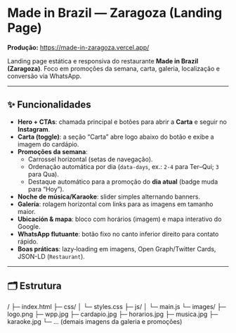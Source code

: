 # Made in Brazil — Zaragoza (Landing Page)

**Produção:** https://made-in-zaragoza.vercel.app/

Landing page estática e responsiva do restaurante **Made in Brazil (Zaragoza)**. Foco em promoções da semana, carta, galeria, localização e conversão via WhatsApp.

---

## ✨ Funcionalidades

- **Hero + CTAs**: chamada principal e botões para abrir a **Carta** e seguir no **Instagram**.
- **Carta (toggle)**: a seção “Carta” abre logo abaixo do botão e exibe a imagem do cardápio.
- **Promoções da semana**:
  - Carrossel horizontal (setas de navegação).
  - Ordenação automática por dia (`data-days`, ex.: `2-4` para Ter–Qui; `3` para Qua).
  - Destaque automático para a promoção do **dia atual** (badge muda para “Hoy”).
- **Noche de música/Karaoke**: slider simples alternando banners.
- **Galería**: rolagem horizontal com links para as imagens em tamanho maior.
- **Ubicación & mapa**: bloco com horários (imagem) e mapa interativo do Google.
- **WhatsApp flutuante**: botão fixo no canto inferior direito para contato rápido.
- **Boas práticas**: lazy‐loading em imagens, Open Graph/Twitter Cards, JSON-LD (`Restaurant`).

---

## 🗂 Estrutura

/
├─ index.html
├─ css/
│ └─ styles.css
├─ js/
│ └─ main.js
└─ images/
├─ logo.png
├─ wpp.jpg
├─ cardapio.jpg
├─ horarios.jpg
├─ musica.jpg
├─ karaoke.jpg
└─ ... (demais imagens da galeria e promoções)
